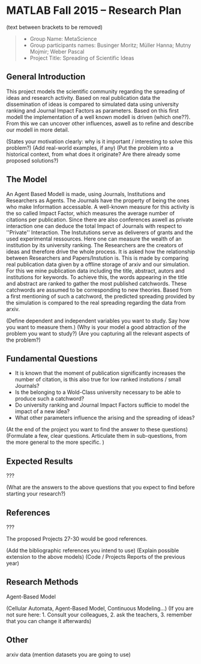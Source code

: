 # MATLAB Fall 2015 – Research Plan
(text between brackets to be removed)

> * Group Name: MetaScience
> * Group participants names: Businger Moritz; Müller Hanna; Mutny Mojmir; Weber Pascal
> * Project Title: Spreading of Scientific Ideas

## General Introduction

This project models the scientific community regarding the spreading of ideas and research activity. Based on real publication data the dissemination of ideas is compared to simulated data using university ranking and Journal Impact Factors as parameters. Based on this first modell the implementation of a well known modell is driven (which one??). From this we can uncover other influences, aswell as to refine and describe our modell in more detail.

(States your motivation clearly: why is it important / interesting to solve this problem?)
(Add real-world examples, if any)
(Put the problem into a historical context, from what does it originate? Are there already some proposed solutions?)

## The Model

An Agent Based Modell is made, using Journals, Institutions and Researchers as Agents. The Journals have the property of being the ones who make Information accessable. A well-known measure for this activity is the so called Impact Factor, which measures the average number of citations per publication. Since there are also conferences aswell as private interaction one can deduce the total Impact of Journals with respect to ''Private'' Interaction. The Instututions serve as deliverers of grants and the used experimental ressources. Here one can measure the wealth of an institution by its university ranking. The Researchers are the creators of ideas and therefore drive the whole process. It is asked how the relationship between Researchers and Papers/Instution is. This is made by comparing real publication data given by a offline storage of arxiv and our simulation. For this we mine publication data including the title, abstract, autors and institutions for keywords. To achieve this, the words appearing in the title and abstract are ranked to gather the most published catchwords. These catchwords are assumed to be corresponding to new theories. Based from a first mentioning of such a catchword, the predicted spreading provided by the simulation is compared to the real spreading regarding the data from arxiv.

(Define dependent and independent variables you want to study. Say how you want to measure them.) (Why is your model a good abtraction of the problem you want to study?) (Are you capturing all the relevant aspects of the problem?)

## Fundamental Questions

- It is known that the moment of publication significantly increases the number of citation, is this also true for low ranked instutions / small Journals? 
- Is the belonging to a Wold-Class university necessary to be able to produce such a catchword?
- Do university ranking and Journal Impact Factors sufficie to model the impact of a new idea?
- What other parameters influence the arising and the spreading of ideas?

(At the end of the project you want to find the answer to these questions)
(Formulate a few, clear questions. Articulate them in sub-questions, from the more general to the more specific. )


## Expected Results

???

(What are the answers to the above questions that you expect to find before starting your research?)


## References 

???

The proposed Projects 27-30 would be good references.

(Add the bibliographic references you intend to use)
(Explain possible extension to the above models)
(Code / Projects Reports of the previous year)


## Research Methods

Agent-Based Model

(Cellular Automata, Agent-Based Model, Continuous Modeling...) (If you are not sure here: 1. Consult your colleagues, 2. ask the teachers, 3. remember that you can change it afterwards)


## Other

arxiv data
(mention datasets you are going to use)
